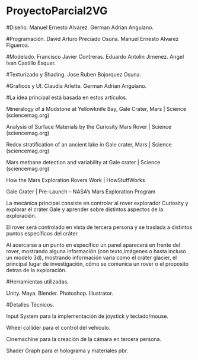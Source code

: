 # ProyectoParcial2VG
 
#Diseño.
Manuel Ernesto Alvarez.
German Adrian Anguiano.

#Programación.
David Arturo Preciado Osuna.
Manuel Ernesto Alvarez Figueroa.

#Modelado.
Francisco Javier Contreras.
Eduardo Antolin Jimenez.
Angel Ivan Castillo Esquer.

#Texturizado y Shading.
Jose Ruben Bojorquez Osuna.

#Graficos y UI.
Claudia Arlette.
German Adrian Anguiano.


#La idea principal está basada en estos artículos.

Mineralogy of a Mudstone at Yellowknife Bay, Gale Crater, Mars | Science (sciencemag.org)

Analysis of Surface Materials by the Curiosity Mars Rover | Science (sciencemag.org)

Redox stratification of an ancient lake in Gale crater, Mars | Science (sciencemag.org)

Mars methane detection and variability at Gale crater | Science (sciencemag.org)

How the Mars Exploration Rovers Work | HowStuffWorks

Gale Crater | Pre-Launch – NASA’s Mars Exploration Program


La mecánica principal consiste en controlar al rover explorador Curiosity y explorar el cráter Gale y aprender sobre distintos aspectos de la exploración.

El rover será controlado en vista de tercera persona y se traslada a distintos puntos específicos del cráter.

Al acercarse a un punto en específico un panel aparecerá en frente del rover, mostrando alguna información (con texto,imágenes o hasta incluso un modelo 3d), mostrando información varia como el cráter glacier, el principal lugar de investigación, cómo se comunica un rover o el proposito detras de la exploración.


#Herramientas utilizadas.

Unity.
Maya.
Blender.
Photoshop.
Illustrator.

#Detalles Técnicos.

Input System para la implementación de joystick y teclado/mouse.

Wheel collider para el control del vehículo.

Cinemachine para la creación de la cámara en tercera persona.

Shader Graph para el holograma y materiales pbr.

